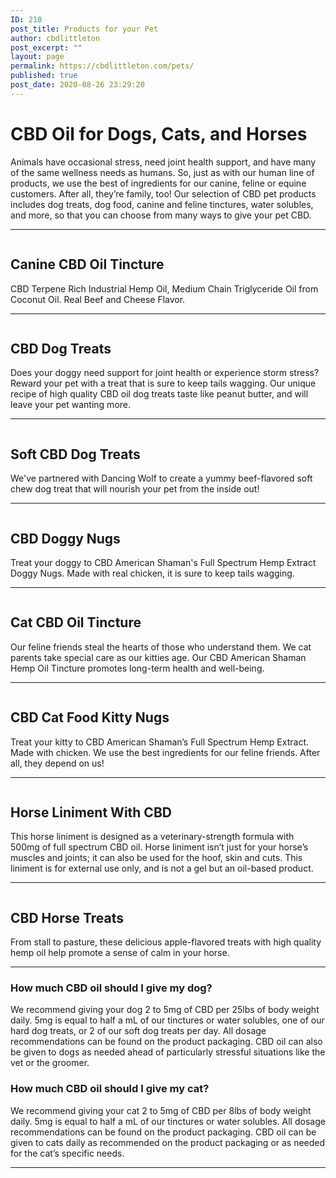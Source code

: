 ```yaml
---
ID: 210
post_title: Products for your Pet
author: cbdlittleton
post_excerpt: ""
layout: page
permalink: https://cbdlittleton.com/pets/
published: true
post_date: 2020-08-26 23:29:20
---
```

<!-- wp:heading {"level":1} -->
<h1>CBD Oil for Dogs, Cats, and Horses</h1>
<!-- /wp:heading -->

<!-- wp:paragraph -->
<p>Animals have occasional stress, need joint health support, and have many of the same wellness needs as humans. So, just as with our human line of products, we use the best of ingredients for our canine, feline or equine customers. After all, they’re family, too! Our selection of CBD pet products includes dog treats, dog food, canine and feline tinctures, water solubles, and more, so that you can choose from many ways to give your pet CBD.</p>
<!-- /wp:paragraph -->

<!-- wp:separator -->
<hr class="wp-block-separator"/>
<!-- /wp:separator -->

<!-- wp:columns {"verticalAlignment":"center"} -->
<div class="wp-block-columns are-vertically-aligned-center"><!-- wp:column {"verticalAlignment":"center"} -->
<div class="wp-block-column is-vertically-aligned-center"><!-- wp:image {"align":"center","id":188,"sizeSlug":"large"} -->
<div class="wp-block-image"><figure class="aligncenter size-large"><img src="http://cbdlittleton.com/wp-content/uploads/2020/08/canine-cbd-hemp-oil-tincture.jpg" alt="" class="wp-image-188"/></figure></div>
<!-- /wp:image --></div>
<!-- /wp:column -->

<!-- wp:column {"verticalAlignment":"center"} -->
<div class="wp-block-column is-vertically-aligned-center"><!-- wp:heading -->
<h2>Canine CBD Oil Tincture</h2>
<!-- /wp:heading -->

<!-- wp:paragraph -->
<p>CBD Terpene Rich Industrial Hemp Oil, Medium Chain Triglyceride Oil from Coconut Oil. Real Beef and Cheese Flavor. </p>
<!-- /wp:paragraph --></div>
<!-- /wp:column --></div>
<!-- /wp:columns -->

<!-- wp:separator -->
<hr class="wp-block-separator"/>
<!-- /wp:separator -->

<!-- wp:columns {"verticalAlignment":"center"} -->
<div class="wp-block-columns are-vertically-aligned-center"><!-- wp:column {"verticalAlignment":"center"} -->
<div class="wp-block-column is-vertically-aligned-center"><!-- wp:image {"align":"center","id":302,"sizeSlug":"medium"} -->
<div class="wp-block-image"><figure class="aligncenter size-medium"><img src="http://cbdlittleton.com/wp-content/uploads/2020/08/cbd-dog-treats-209x300.jpg" alt="" class="wp-image-302"/></figure></div>
<!-- /wp:image --></div>
<!-- /wp:column -->

<!-- wp:column {"verticalAlignment":"center"} -->
<div class="wp-block-column is-vertically-aligned-center"><!-- wp:heading -->
<h2>CBD Dog Treats</h2>
<!-- /wp:heading -->

<!-- wp:paragraph -->
<p>Does your doggy need support for joint health or experience storm stress? Reward your pet with a treat that is sure to keep tails wagging. Our unique recipe of high quality CBD oil dog treats taste like peanut butter, and will leave your pet wanting more.</p>
<!-- /wp:paragraph --></div>
<!-- /wp:column --></div>
<!-- /wp:columns -->

<!-- wp:separator -->
<hr class="wp-block-separator"/>
<!-- /wp:separator -->

<!-- wp:paragraph -->
<p> </p>
<!-- /wp:paragraph -->

<!-- wp:columns {"verticalAlignment":"center"} -->
<div class="wp-block-columns are-vertically-aligned-center"><!-- wp:column {"verticalAlignment":"center"} -->
<div class="wp-block-column is-vertically-aligned-center"><!-- wp:image {"id":329,"sizeSlug":"large"} -->
<figure class="wp-block-image size-large"><img src="http://cbdlittleton.com/wp-content/uploads/2020/08/soft-cbd-dog-treats.jpg" alt="" class="wp-image-329"/></figure>
<!-- /wp:image --></div>
<!-- /wp:column -->

<!-- wp:column {"verticalAlignment":"center"} -->
<div class="wp-block-column is-vertically-aligned-center"><!-- wp:heading -->
<h2>Soft CBD Dog Treats</h2>
<!-- /wp:heading -->

<!-- wp:paragraph -->
<p>We've partnered with Dancing Wolf to create a yummy beef-flavored soft chew dog treat that will nourish your pet from the inside out!</p>
<!-- /wp:paragraph --></div>
<!-- /wp:column --></div>
<!-- /wp:columns -->

<!-- wp:separator -->
<hr class="wp-block-separator"/>
<!-- /wp:separator -->

<!-- wp:columns {"verticalAlignment":"center"} -->
<div class="wp-block-columns are-vertically-aligned-center"><!-- wp:column {"verticalAlignment":"center"} -->
<div class="wp-block-column is-vertically-aligned-center"><!-- wp:image {"id":333,"sizeSlug":"large"} -->
<figure class="wp-block-image size-large"><img src="http://cbdlittleton.com/wp-content/uploads/2020/08/cbd-doggy-nugs.jpg" alt="" class="wp-image-333"/></figure>
<!-- /wp:image --></div>
<!-- /wp:column -->

<!-- wp:column {"verticalAlignment":"center"} -->
<div class="wp-block-column is-vertically-aligned-center"><!-- wp:heading -->
<h2>CBD Doggy Nugs</h2>
<!-- /wp:heading -->

<!-- wp:paragraph -->
<p>Treat your doggy to CBD American Shaman's Full Spectrum Hemp Extract Doggy Nugs. Made with real chicken, it is sure to keep tails wagging.</p>
<!-- /wp:paragraph --></div>
<!-- /wp:column --></div>
<!-- /wp:columns -->

<!-- wp:separator -->
<hr class="wp-block-separator"/>
<!-- /wp:separator -->

<!-- wp:columns {"verticalAlignment":"center"} -->
<div class="wp-block-columns are-vertically-aligned-center"><!-- wp:column {"verticalAlignment":"center"} -->
<div class="wp-block-column is-vertically-aligned-center"><!-- wp:image {"align":"center","id":335,"sizeSlug":"full"} -->
<div class="wp-block-image"><figure class="aligncenter size-full"><img src="http://cbdlittleton.com/wp-content/uploads/2020/08/cat-cbd-oil-tincture.jpg" alt="" class="wp-image-335"/></figure></div>
<!-- /wp:image --></div>
<!-- /wp:column -->

<!-- wp:column {"verticalAlignment":"center"} -->
<div class="wp-block-column is-vertically-aligned-center"><!-- wp:heading -->
<h2>Cat CBD Oil Tincture</h2>
<!-- /wp:heading -->

<!-- wp:paragraph -->
<p>Our feline friends steal the hearts of those who understand them. We cat parents take special care as our kitties age. Our CBD American Shaman Hemp Oil Tincture promotes long-term health and well-being. </p>
<!-- /wp:paragraph --></div>
<!-- /wp:column --></div>
<!-- /wp:columns -->

<!-- wp:separator -->
<hr class="wp-block-separator"/>
<!-- /wp:separator -->

<!-- wp:columns {"verticalAlignment":"center"} -->
<div class="wp-block-columns are-vertically-aligned-center"><!-- wp:column {"verticalAlignment":"center"} -->
<div class="wp-block-column is-vertically-aligned-center"><!-- wp:image {"id":338,"sizeSlug":"large"} -->
<figure class="wp-block-image size-large"><img src="http://cbdlittleton.com/wp-content/uploads/2020/08/cbd-cat-food-kitty-nugs.jpg" alt="" class="wp-image-338"/></figure>
<!-- /wp:image --></div>
<!-- /wp:column -->

<!-- wp:column {"verticalAlignment":"center"} -->
<div class="wp-block-column is-vertically-aligned-center"><!-- wp:heading -->
<h2>CBD Cat Food Kitty Nugs</h2>
<!-- /wp:heading -->

<!-- wp:paragraph -->
<p>Treat your kitty to CBD American Shaman’s Full Spectrum Hemp Extract. Made with chicken. We use the best ingredients for our feline friends. After all, they depend on us!</p>
<!-- /wp:paragraph --></div>
<!-- /wp:column --></div>
<!-- /wp:columns -->

<!-- wp:separator -->
<hr class="wp-block-separator"/>
<!-- /wp:separator -->

<!-- wp:columns {"verticalAlignment":"center"} -->
<div class="wp-block-columns are-vertically-aligned-center"><!-- wp:column {"verticalAlignment":"center"} -->
<div class="wp-block-column is-vertically-aligned-center"><!-- wp:image {"align":"right","id":340,"sizeSlug":"large"} -->
<div class="wp-block-image"><figure class="alignright size-large"><img src="http://cbdlittleton.com/wp-content/uploads/2020/08/horse-liniment-with-cbd.jpg" alt="" class="wp-image-340"/></figure></div>
<!-- /wp:image --></div>
<!-- /wp:column -->

<!-- wp:column {"verticalAlignment":"center"} -->
<div class="wp-block-column is-vertically-aligned-center"><!-- wp:heading -->
<h2><strong>Horse Liniment With CBD</strong></h2>
<!-- /wp:heading -->

<!-- wp:paragraph -->
<p>This horse liniment is designed as a veterinary-strength formula with 500mg of full spectrum CBD oil. Horse liniment isn’t just for your horse’s muscles and joints; it can also be used for the hoof, skin and cuts.  This liniment is for external use only, and is not a gel but an oil-based product. </p>
<!-- /wp:paragraph --></div>
<!-- /wp:column --></div>
<!-- /wp:columns -->

<!-- wp:separator -->
<hr class="wp-block-separator"/>
<!-- /wp:separator -->

<!-- wp:columns {"verticalAlignment":"center"} -->
<div class="wp-block-columns are-vertically-aligned-center"><!-- wp:column {"verticalAlignment":"center"} -->
<div class="wp-block-column is-vertically-aligned-center"><!-- wp:image {"id":341,"sizeSlug":"large"} -->
<figure class="wp-block-image size-large"><img src="http://cbdlittleton.com/wp-content/uploads/2020/08/cbd-horse-snacks.jpg" alt="" class="wp-image-341"/></figure>
<!-- /wp:image --></div>
<!-- /wp:column -->

<!-- wp:column {"verticalAlignment":"center"} -->
<div class="wp-block-column is-vertically-aligned-center"><!-- wp:heading -->
<h2>CBD Horse Treats</h2>
<!-- /wp:heading -->

<!-- wp:paragraph -->
<p>From stall to pasture, these delicious apple-flavored treats with high quality hemp oil help promote a sense of calm in your horse.</p>
<!-- /wp:paragraph --></div>
<!-- /wp:column --></div>
<!-- /wp:columns -->

<!-- wp:separator -->
<hr class="wp-block-separator"/>
<!-- /wp:separator -->

<!-- wp:heading {"level":3} -->
<h3>How much CBD oil should I give my dog?</h3>
<!-- /wp:heading -->

<!-- wp:paragraph -->
<p>We recommend giving your dog 2 to 5mg of CBD per 25lbs of body weight daily. 5mg is equal to half a mL of our tinctures or water solubles, one of our hard dog treats, or 2 of our soft dog treats per day. All dosage recommendations can be found on the product packaging. CBD oil can also be given to dogs as needed ahead of particularly stressful situations like the vet or the groomer.</p>
<!-- /wp:paragraph -->

<!-- wp:heading {"level":3} -->
<h3>How much CBD oil should I give my cat?</h3>
<!-- /wp:heading -->

<!-- wp:paragraph -->
<p>We recommend giving your cat 2 to 5mg of CBD per 8lbs of body weight daily. 5mg is equal to half a mL of our tinctures or water solubles. All dosage recommendations can be found on the product packaging. CBD oil can be given to cats daily as recommended on the product packaging or as needed for the cat’s specific needs.</p>
<!-- /wp:paragraph -->

<!-- wp:separator -->
<hr class="wp-block-separator"/>
<!-- /wp:separator -->
